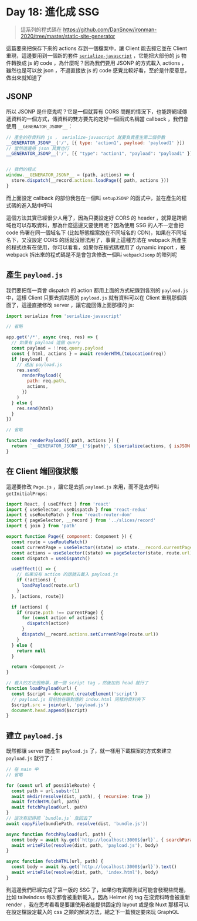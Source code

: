 Day 18: 進化成 SSG
==================

> 這系列的程式碼在 https://github.com/DanSnow/ironman-2020/tree/master/static-site-generator

這篇要來把保存下來的 actions 存到一個檔案中，讓 Client 能去抓它並在 Client 重現，這邊要用到一個新的套件 [`serialize-javascript`](https://github.com/yahoo/serialize-javascript) ，它能把大部份的 js 物件轉換成 js 的 code ，為什麼呢？因為我們要用 JSONP 的方式載入 actions ，雖然也是可以放 json ，不過直接放 js 的 code 感覺比較好看，至於是什麼意思，做出來就知道了

JSONP
-----

所以 JSONP 是什麼鬼呢？它是一個就算有 CORS 問題的情況下，也能跨網域傳遞資料的一個方式，傳資料的雙方要先約定好一個函式名稱當 callback ，我們會使用 `__GENERATOR_JSONP__`：

```javascript
// 產生的存資料的 js ， serialize-javascript 就要負責產生第二個參數
__GENERATOR_JSONP__('/', [{ type: 'action1', payload: 'payload1' }])
// 當然這邊用 json 其實也行
__GENERATOR_JSONP__('/', [{ "type": "action1", "payload": "payload1" }])


// 我們的程式
window.__GENERATOR_JSONP__ = (path, actions) => {
  store.dispatch(__record.actions.loadPage({ path, actions }))
}
```

而上面設定 callback 的部份我包在一個叫 `setupJSONP` 的函式中，並在產生的程式碼的進入點中呼叫

這個方法其實已經很少人用了，因為只要設定好 CORS 的 header ，就算是跨網域也可以存取資料，那為什麼這邊又要使用呢？因為使用 SSG 的人不一定會把 code 佈署在同一個域名下 (比如靜態檔案放在不同域名的 CDN)，如果在不同域名下，又沒設定 CORS 的話就沒辦法用了，事實上這種方法在 webpack 所產生的程式也有在使用，你可以看看，如果你在程式碼裡用了 dynamic import ，被 webpack 拆出來的程式碼是不是會包含修改一個叫 `webpackJsonp` 的陣列呢

產生 `payload.js`
-----------------

我們要把每一頁會 dispatch 的 action 都用上面的方式紀錄到各別的 `payload.js` 中，這樣 Client 只要去抓對應的 `payload.js` 就有資料可以在 Client 重現那個頁面了，這邊直接修改 server ，讓它能回傳上面那樣的 js:

```javascript
import serialize from 'serialize-javascript'

// 省略

app.get('/*', async (req, res) => {
  // 如果有 payload 這個 query
  const payload = !!req.query.payload
  const { html, actions } = await renderHTML(toLocation(req))
  if (payload) {
    // 送出 payload.js
    res.send(
      renderPayload({
        path: req.path,
        actions,
      })
    )
  } else {
    res.send(html)
  }
})

// 省略

function renderPayload({ path, actions }) {
  return `__GENERATOR_JSONP__('${path}', ${serialize(actions, { isJSON: true })})`
}
```

在 Client 端回復狀態
--------------------

這邊要修改 `Page.js` ，讓它是去抓 `payload.js` 來用，而不是去呼叫 `getInitialProps`:

```javascript
import React, { useEffect } from 'react'
import { useSelector, useDispatch } from 'react-redux'
import { useRouteMatch } from 'react-router-dom'
import { pageSelector, __record } from '../slices/record'
import { join } from 'path'

export function Page({ component: Component }) {
  const route = useRouteMatch()
  const currentPage = useSelector((state) => state.__record.currentPage)
  const actions = useSelector((state) => pageSelector(state, route.url))
  const dispatch = useDispatch()

  useEffect(() => {
    // 如果沒有 action 的話就去載入 payload.js
    if (!actions) {
      loadPayload(route.url)
    }
  }, [actions, route])

  if (actions) {
    if (route.path !== currentPage) {
      for (const action of actions) {
        dispatch(action)
      }
      dispatch(__record.actions.setCurrentPage(route.url))
    }
  } else {
    return null
  }

  return <Component />
}

// 載入的方法很簡單，建一個 script tag ，然後加到 head 就行了
function loadPayload(url) {
  const $script = document.createElement('script')
  // payload.js 目前放在跟對應的 index.html 同樣的資料夾下
  $script.src = join(url, 'payload.js')
  document.head.append($script)
}
```

建立 `payload.js`
-----------------

既然都讓 server 能產生 `payload.js` 了，就一樣用下載檔案的方式來建立 `payload.js` 就行了：

```javascript
// 在 main 中
// 省略

for (const url of possibleRoute) {
  const path = url.substr(1)
  await mkdir(resolve(dist, path), { recursive: true })
  await fetchHTML(url, path)
  await fetchPayload(url, path)
}
// 這次有記得把 `bundle.js` 放回去了
await copyFile(bundlePath, resolve(dist, 'bundle.js'))

async function fetchPayload(url, path) {
  const body = await ky.get(`http://localhost:3000${url}`, { searchParams: { payload: true } }).text()
  await writeFile(resolve(dist, path, 'payload.js'), body)
}

async function fetchHTML(url, path) {
  const body = await ky.get(`http://localhost:3000${url}`).text()
  await writeFile(resolve(dist, path, 'index.html'), body)
}
```

到這邊我們已經完成了第一版的 SSG 了，如果你有實際測試可能會發現些問題，比如 tailwindcss 每次都會被重新載入，因為 Helmet 的 tag 在沒資料時會被重新 render ，我在思考看看是要讓使用者能提供固定的 layout 或是像 Nuxt 那樣可以在設定檔設定載入的 css 之類的解決方法，總之下一篇預定要來玩 GraphQL
